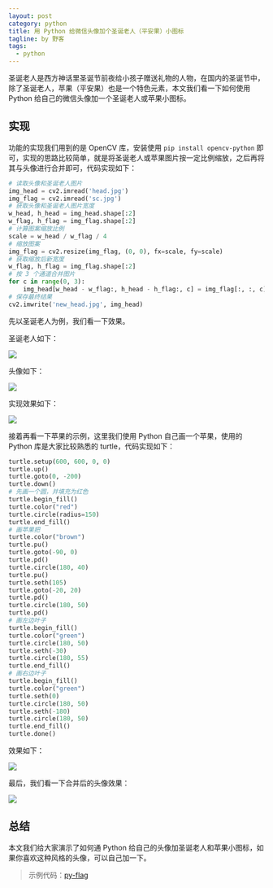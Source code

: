 ```yaml
---
layout: post
category: python
title: 用 Python 给微信头像加个圣诞老人（平安果）小图标
tagline: by 野客
tags:
  - python
---
```


圣诞老人是西方神话里圣诞节前夜给小孩子赠送礼物的人物，在国内的圣诞节中，除了圣诞老人，苹果（平安果）也是一个特色元素，本文我们看一下如何使用 Python 给自己的微信头像加一个圣诞老人或苹果小图标。

<!--more-->

## 实现

功能的实现我们用到的是 OpenCV 库，安装使用 `pip install opencv-python` 即可，实现的思路比较简单，就是将圣诞老人或苹果图片按一定比例缩放，之后再将其与头像进行合并即可，代码实现如下：

```python
# 读取头像和圣诞老人图片
img_head = cv2.imread('head.jpg')
img_flag = cv2.imread('sc.jpg')
# 获取头像和圣诞老人图片宽度
w_head, h_head = img_head.shape[:2]
w_flag, h_flag = img_flag.shape[:2]
# 计算图案缩放比例
scale = w_head / w_flag / 4
# 缩放图案
img_flag = cv2.resize(img_flag, (0, 0), fx=scale, fy=scale)
# 获取缩放后新宽度
w_flag, h_flag = img_flag.shape[:2]
# 按 3 个通道合并图片
for c in range(0, 3):
    img_head[w_head - w_flag:, h_head - h_flag:, c] = img_flag[:, :, c]
# 保存最终结果
cv2.imwrite('new_head.jpg', img_head)
```

先以圣诞老人为例，我们看一下效果。

圣诞老人如下：

![](http://www.justdopython.com/assets/images/2020/12/sc/1.jpg)

头像如下：

![](http://www.justdopython.com/assets/images/2020/12/sc/2.jpg)

实现效果如下：

![](http://www.justdopython.com/assets/images/2020/12/sc/3.jpg)

接着再看一下苹果的示例，这里我们使用 Python 自己画一个苹果，使用的 Python 库是大家比较熟悉的 turtle，代码实现如下：

```python
turtle.setup(600, 600, 0, 0)
turtle.up()
turtle.goto(0, -200)
turtle.down()
# 先画一个圆，并填充为红色
turtle.begin_fill()
turtle.color("red")
turtle.circle(radius=150)
turtle.end_fill()
# 画苹果把
turtle.color("brown")
turtle.pu()
turtle.goto(-90, 0)
turtle.pd()
turtle.circle(180, 40)
turtle.pu()
turtle.seth(105)
turtle.goto(-20, 20)
turtle.pd()
turtle.circle(180, 50)
turtle.pd()
# 画左边叶子
turtle.begin_fill()
turtle.color("green")
turtle.circle(180, 50)
turtle.seth(-30)
turtle.circle(180, 55)
turtle.end_fill()
# 画右边叶子
turtle.begin_fill()
turtle.color("green")
turtle.seth(0)
turtle.circle(180, 50)
turtle.seth(-180)
turtle.circle(180, 50)
turtle.end_fill()
turtle.done()
```

效果如下：

![](http://www.justdopython.com/assets/images/2020/12/sc/4.jpg)

最后，我们看一下合并后的头像效果：

![](http://www.justdopython.com/assets/images/2020/12/sc/5.jpg)

## 总结

本文我们给大家演示了如何通 Python 给自己的头像加圣诞老人和苹果小图标，如果你喜欢这种风格的头像，可以自己加一下。

> 示例代码：[py-flag](https://github.com/JustDoPython/python-examples/tree/master/yeke/py-flag)
